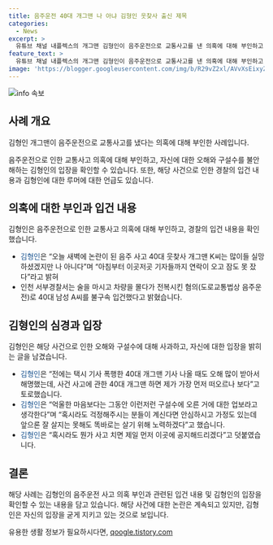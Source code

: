 ```yaml
---
title: 음주운전 40대 개그맨 나 아냐 김형인 웃찾사 출신 제목
categories:
  - News
excerpt: >
  유튜브 채널 내플렉스의 개그맨 김형인이 음주운전으로 교통사고를 낸 의혹에 대해 부인하고 논란에 대한 근황을 공개했다. 김형인은 기자들과의 연락으로 잠 못 이룬 새벽을 보냈다며 불안한 심경을 토로했고, 이전에도 오해를 받았던 경험을 언급했다. 또한, 앞으로는 더 나쁘지 않게 살기 위해 노력하겠다는 다짐과 걱정하는 이들을 위해 사고가 있을 시 자신의 채널을 통해 공지할 것이라고 덧붙였다. 현재 인천 서부경찰서가 음주운전 혐의로 A씨를 입건했으며, A씨가 웃찾사에서 활동한 김형인인지에 대한 의혹도 제기되고 있다.
feature_text: >
  유튜브 채널 내플렉스의 개그맨 김형인이 음주운전으로 교통사고를 낸 의혹에 대해 부인하고 논란에 대한 근황을 공개했다. 김형인은 기자들과의 연락으로 잠 못 이룬 새벽을 보냈다며 불안한 심경을 토로했고, 이전에도 오해를 받았던 경험을 언급했다. 또한, 앞으로는 더 나쁘지 않게 살기 위해 노력하겠다는 다짐과 걱정하는 이들을 위해 사고가 있을 시 자신의 채널을 통해 공지할 것이라고 덧붙였다. 현재 인천 서부경찰서가 음주운전 혐의로 A씨를 입건했으며, A씨가 웃찾사에서 활동한 김형인인지에 대한 의혹도 제기되고 있다.
image: 'https://blogger.googleusercontent.com/img/b/R29vZ2xl/AVvXsEixyZcFfHzMRdzZMjFBmAUKJYCLCGyLL1o632UiGVXcaFdKo_bkvkuCioo0uUKlGfBVcT3P84aROyZIXSBEx3Aw5nCQ3pTgDom1WDC4m8eifvWiAmWEEVb4x6G_l8C0QH225ldMjyaFvpxGEBGNO37VmDTDMHGhJPq73UglMfDca1-0aw/s1600/blogspot.png'
---
```


<p><img src="https://blogger.googleusercontent.com/img/b/R29vZ2xl/AVvXsEixyZcFfHzMRdzZMjFBmAUKJYCLCGyLL1o632UiGVXcaFdKo_bkvkuCioo0uUKlGfBVcT3P84aROyZIXSBEx3Aw5nCQ3pTgDom1WDC4m8eifvWiAmWEEVb4x6G_l8C0QH225ldMjyaFvpxGEBGNO37VmDTDMHGhJPq73UglMfDca1-0aw/s1600/blogspot.png" alt="info 속보" /></p>

<h2 data-ke-size="size26">사례 개요</h2>

<p>김형인 개그맨이 음주운전으로 교통사고를 냈다는 의혹에 대해 부인한 사례입니다.</p>

<p data-ke-size="size16">음주운전으로 인한 교통사고 의혹에 대해 부인하고, 자신에 대한 오해와 구설수를 불안해하는 김형인의 입장을 확인할 수 있습니다. 또한, 해당 사건으로 인한 경찰의 입건 내용과 김형인에 대한 루머에 대한 언급도 있습니다.</p>

<h2 data-ke-size="size26">의혹에 대한 부인과 입건 내용</h2>

<p>김형인은 음주운전으로 인한 교통사고 의혹에 대해 부인하고, 경찰의 입건 내용을 확인했습니다.</p>

<ul>
  <li><span style="color: #1a5490;">김형인</span>은 “오늘 새벽에 논란이 된 음주 사고 40대 웃찾사 개그맨 K씨는 많이들 실망하셨겠지만 나 아니다”며 “아침부터 이곳저곳 기자들까지 연락이 오고 잠도 못 잤다”라고 밝혀</li>
  <li>인천 서부경찰서는 술을 마시고 차량을 몰다가 전복시킨 혐의(도로교통법상 음주운전)로 40대 남성 A씨를 불구속 입건했다고 밝혔습니다.</li>
</ul>

<h2 data-ke-size="size26">김형인의 심경과 입장</h2>

<p>김형인은 해당 사건으로 인한 오해와 구설수에 대해 사과하고, 자신에 대한 입장을 밝히는 글을 남겼습니다.</p>

<ul>
  <li><span style="color: #1a5490;">김형인</span>은 “전에는 택시 기사 폭행한 40대 개그맨 기사 나올 때도 오해 많이 받아서 해명했는데, 사건 사고에 관한 40대 개그맨 하면 제가 가장 먼저 떠오르나 보다”고 토로했습니다.</li>
  <li><span style="color: #1a5490;">김형인</span>은 “억울한 마음보다는 그동안 이런저런 구설수에 오른 거에 대한 업보라고 생각한다”며 “혹시라도 걱정해주시는 분들이 계신다면 안심하시고 가정도 있는데 앞으론 잘 살지는 못해도 똑바로는 살기 위해 노력하겠다”고 했습니다.</li>
  <li><span style="color: #1a5490;">김형인</span>은 “혹시라도 뭔가 사고 치면 제일 먼저 이곳에 공지해드리겠다”고 덧붙였습니다.</li>
</ul>

<h2 data-ke-size="size26">결론</h2>

<p>해당 사례는 김형인의 음주운전 사고 의혹 부인과 관련된 입건 내용 및 김형인의 입장을 확인할 수 있는 내용을 담고 있습니다. 해당 사건에 대한 논란은 계속되고 있지만, 김형인은 자신의 입장을 굳게 지키고 있는 것으로 보입니다.</p>
유용한 생활 정보가 필요하시다면, <a href="https://qoogle.tistory.com" rel="dofollow">qoogle.tistory.com</a>


